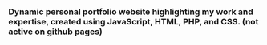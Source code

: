 ### Dynamic personal portfolio website highlighting my work and expertise, created using JavaScript, HTML, PHP, and CSS. (not active on github pages)

